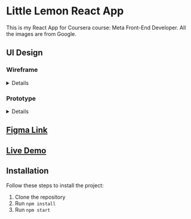 # Little Lemon React App
This is my React App for Coursera course: Meta Front-End Developer.
All the images are from Google.

## UI Design
### Wireframe
  <details>
    <img alt="Wireframe" src="https://github.com/Uyen0902lp/LPU-Museum/blob/master/src/assets/images/little%20lemon%20wireframe.png" />
  </details>


### Prototype
  <details>
    <img alt="Prototype" src="https://github.com/Uyen0902lp/LPU-Museum/blob/master/src/assets/images/little%20lemon.png" />
  </details>

## [Figma Link](https://www.figma.com/file/wpHFPcL680JQBlEGajMKwL/Meta-FE?type=design&node-id=13%3A358&mode=design&t=BylYT4jvs5EN4asY-1)


## [Live Demo](https://littlelemonlpu.netlify.app/)

## Installation
Follow these steps to install the project:
1. Clone the repository
2. Run `npm install`
3. Run `npm start`
